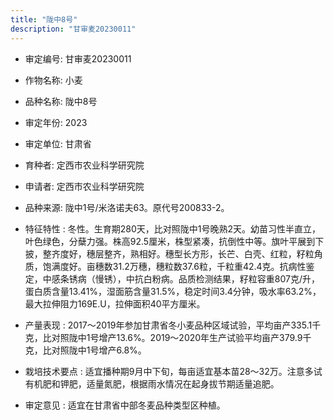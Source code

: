 ```yaml
---
title: "陇中8号"
description: "甘审麦20230011"
---
```

* 审定编号:  甘审麦20230011

*  作物名称:  小麦

*  品种名称:  陇中8号

*  审定年份:  2023

*  审定单位:  甘肃省

* 育种者:  定西市农业科学研究院

*  申请者:  定西市农业科学研究院 

*  品种来源:  陇中1号/米洛诺夫63。原代号200833-2。

*  特征特性 : 
冬性。生育期280天，比对照陇中1号晚熟2天。幼苗习性半直立，叶色绿色，分蘖力强。株高92.5厘米，株型紧凑，抗倒性中等。旗叶平展到下披，整齐度好，穗层整齐，熟相好。穗型长方形，长芒、白壳、红粒，籽粒角质，饱满度好。亩穗数31.2万穗，穗粒数37.6粒，千粒重42.4克。抗病性鉴定，中感条锈病（慢锈），中抗白粉病。品质检测结果，籽粒容重807克/升，蛋白质含量13.41%，湿面筋含量31.5%，稳定时间3.4分钟，吸水率63.2%，最大拉伸阻力169E.U，拉伸面积40平方厘米。
 
*  产量表现 : 
2017～2019年参加甘肃省冬小麦品种区域试验，平均亩产335.1千克，比对照陇中1号增产13.6%。2019～2020年生产试验平均亩产379.9千克，比对照陇中1号增产6.8%。

*  栽培技术要点 : 
适宜播种期9月中下旬，每亩适宜基本苗28～32万。注意多试有机肥和钾肥，适量氮肥，根据雨水情况在起身拔节期适量追肥。

*  审定意见 : 
适宜在甘肃省中部冬麦品种类型区种植。
